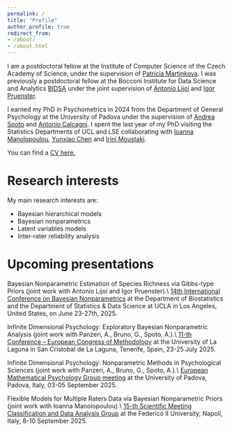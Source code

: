 ```yaml
---
permalink: /
title: "Profile"
author_profile: true
redirect_from: 
- /about/
- /about.html
---
```


I am a postdoctoral fellow at the Institute of Computer Science of the Czech Academy of Science, under the supervision of [Patricia Martinkova](https://www.cs.cas.cz/martinkova/). I was previously a postdoctoral fellow at
the Bocconi Institute for Data Science and Analytics [BIDSA](https://bidsa.unibocconi.eu/people/faculty) under the joint supervision of [Antonio Lijoi](https://didattica.unibocconi.it/mypage/index.php?IdUte=189615&amp%3Bcognome=LIJOI&amp%3Bnome=ANTONIO&amp%3BurlBackMy=) and [Igor Pruenster](https://mypage.unibocconi.eu/igorpruenster/).  

I earned my PhD in Psychometrics in 2024 from the Department of General Psychology at the University of Padova under the supervision of [Andrea Spoto](https://dpg.unipd.it/category/ruoli/personale-docente?key=6DB5058FD70BCB294F3B6A43724D4A02) and [Antonio Calcagni](https://lilia.dpss.psy.unipd.it/~antonio.calcagni/). I spent the last year of my PhD visiting the Statistics Departments of UCL and LSE collaborating with [Ioanna Manolopoulou](https://ioannamanolopoulou.github.io/), [Yunxiao Chen](https://www.lse.ac.uk/statistics/people/yunxiao-chen) and [Irini Moustaki](https://irmoustaki.github.io/).

You can find a [CV here.](http://GMignemi.github.io/files/CV_Giuseppe_Mignemi.pdf)


Research interests
======
My main research interests are:

- Bayesian hierarchical models
- Bayesian nonparametrics
- Latent variables models 
- Inter-rater reliability analysis




Upcoming presentations
======
Bayesian Nonparametric Estimation of Species Richness via Gibbs-type Priors (joint work with Antonio Lijoi and Igor Pruenster).\\
[14th International Conference on Bayesian Nonparametrics](https://bnp14.org/) at the Department of Biostatistics and the Department of Statistics & Data Science at UCLA in Los Angeles, United States, on June 23-27th, 2025. 

Infinite Dimensional Psychology: Exploratory Bayesian Nonparametric Analysis (joint work with Panzeri, A., Bruno, G., Spoto, A.).\\
[11-th Conference – European Congress of Methodology](https://wp.ull.es/eam2025/) at the University of La Laguna in San Cristobal de La Laguna, Tenerife, Spain, 23-25 July 2025.

Infinite Dimensional Psychology: Nonparametric Methods in Psychological Sciences (joint work with Panzeri, A., Bruno, G., Spoto, A.).\\
[European Mathematical Psychology Group meeting](https://psychometrics-laboratory.psy.unipd.it/EMPG2025/) at the University of Padova, Padova, Italy, 03-05 September 2025.

Flexible Models for Multiple Raters Data via Bayesian Nonparametric Priors (joint work with Ioanna Manolopoulou).\\
[15-th Scientific Meeting Classification and Data Analysis Group](https://cladag2025.unina.it/) at the Federico II University, Napoli, Italy, 8-10 September 2025.



